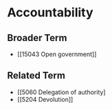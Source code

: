# Accountability  

## Broader Term

- [[15043 Open government]]  

## Related Term

- [[5060 Delegation of authority]
- [[5204 Devolution]]  

